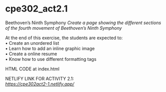 # cpe302_act2.1

Beethoven’s Ninth Symphony
<i> Create a page showing the different sections of the fourth movement of Beethoven’s Ninth Symphony </i>

At the end of this exercise, the students are expected to: <br>
• Create an unordered list <br>
• Learn how to add an inline graphic image <br>
• Create a online resume <br>
• Know how to use different formatting tags 

HTML CODE at index.html

NETLIFY LINK FOR ACTIVITY 2.1: <br>
<i> https://cpe302act2-1.netlify.app/ <i>

